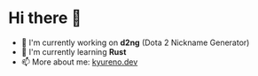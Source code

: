 # Hi there 👋

- 🔭 I'm currently working on **d2ng** (Dota 2 Nickname Generator)
- 🌱 I'm currently learning **Rust**
- 📫 More about me: [kyureno.dev](https://kyureno.dev)
